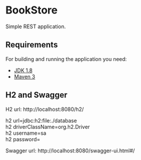 # BookStore
  
Simple REST application.
  
## Requirements
  
For building and running the application you need:
  
- [JDK 1.8](http://www.oracle.com/technetwork/java/javase/downloads/jdk8-downloads-2133151.html)
- [Maven 3](https://maven.apache.org)
  
## H2 and Swagger

H2 url: http://localhost:8080/h2/  
  
h2 url=jdbc:h2:file:./database  
h2 driverClassName=org.h2.Driver  
h2 username=sa  
h2 password=  
  
Swagger url: http://localhost:8080/swagger-ui.html#/
